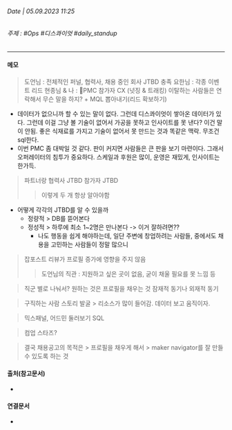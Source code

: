 ###### Date | 05.09.2023 11:25
###### 주제 : #Ops #디스콰이엇 #daily_standup
---
#### 메모
>  도언님 : 전체적인 퍼널, 협력사, 채용 중인 회사 JTBD 충족
>  요한님 : 각종 이벤트 리드
>  현종님 & 나 : PMC 참가자 CX (넛징 & 트래킹) 이탈하는 사람들은 연락해서 무슨 말을 하지? + MQL 뽑아내기(리드 확보하기)

- 데이터가 없으니까 할 수 있는 말이 없다. 그런데 디스콰이엇이 쌓아온 데이터가 있다. 그런데 이걸 그냥 볼 기술이 없어서 가공을 못하고 인사이트를 못 낸다? 이건 말이 안됨. 좋은 식재료를 가지고 기술이 없어서 못 만드는 것과 똑같은 맥락. 무조건 sql한다.
- 이번 PMC 좀 대박일 것 같다. 판이 커지면 사람들은 큰 판을 보기 마련이다. 그래서 오퍼레이터의 침투가 중요하다. 스케일과 후원은 많이, 운영은 재밌게, 인사이트는 한가득.

> 파트너랑 협력사 JTBD
> 참가자 JTBD
> > 이렇게 두 개 항상 알아야함

- 어떻게 각각의 JTBD를 알 수 있을까
	- 정량적 > DB를 뜯어본다
	- 정성적 > 하루에 최소 1~2명은 만나본다 -> 이거 잘하려면??
		- 나도 행동을 쉽게 해야하는데, 일단 주변에 창업하려는 사람들, 중에서도 채용을 고민하는 사람들이 정말 많으니 

> 잡포스트 리뷰가 프로필 증가에 영향을 주지 않음
> > 도언님의 직관 : 지원하고 싶은 곳이 없음, 굳이 채울 필요를 못 느낌 등



> 직군 별로 나눠서?
> 원하는 것은 프로필을 채우는 것 잠재적 동기나 외재적 동기

> 구직하는 사람 스토리 발굴 > 리소스가 많이 들어감. 데이터 보고 움직이자.

> 믹스패널, 어드민 둘러보기
> SQL

> 컴업 스타즈?

> 결국 채용공고의 목적은 > 프로필을 채우게 해서 > maker navigator를 잘 만들 수 있도록 하는 것

#### 출처(참고문서)
-  

#### 연결문서
- 

